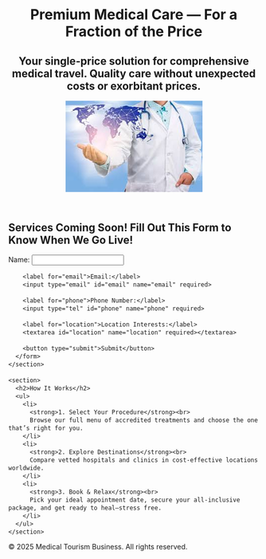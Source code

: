 <!DOCTYPE html>
<html lang="en">
<head>
  <meta charset="UTF-8">
  <meta name="viewport" content="width=device-width, initial-scale=1.0">
  <title>Medical Tourism</title>
  <link rel="stylesheet" href="styles.css">
</head>
<body>
  <header>
    <h1>Premium Medical Care — For a Fraction of the Price</h1>
    <h2>Your single‑price solution for comprehensive medical travel. Quality care without unexpected costs or exorbitant prices.</h2>
    <img src="images/header_image.jpeg" alt="Medical Tourism" class="center-image">
  </header>

  <main>
    <section>
      <h2>Services Coming Soon! Fill Out This Form to Know When We Go Live!</h2>
      <form action="https://example.com/submit-form" method="POST">
        <label for="name">Name:</label>
        <input type="text" id="name" name="name" required>

        <label for="email">Email:</label>
        <input type="email" id="email" name="email" required>

        <label for="phone">Phone Number:</label>
        <input type="tel" id="phone" name="phone" required>

        <label for="location">Location Interests:</label>
        <textarea id="location" name="location" required></textarea>

        <button type="submit">Submit</button>
      </form>
    </section>

    <section>
      <h2>How It Works</h2>
      <ul>
        <li>
          <strong>1. Select Your Procedure</strong><br>
          Browse our full menu of accredited treatments and choose the one that’s right for you.
        </li>
        <li>
          <strong>2. Explore Destinations</strong><br>
          Compare vetted hospitals and clinics in cost‑effective locations worldwide.
        </li>
        <li>
          <strong>3. Book & Relax</strong><br>
          Pick your ideal appointment date, secure your all‑inclusive package, and get ready to heal—stress free.
        </li>
      </ul>
    </section>
  </main>

  <footer>
    <p>&copy; 2025 Medical Tourism Business. All rights reserved.</p>
  </footer>
</body>
</html>


